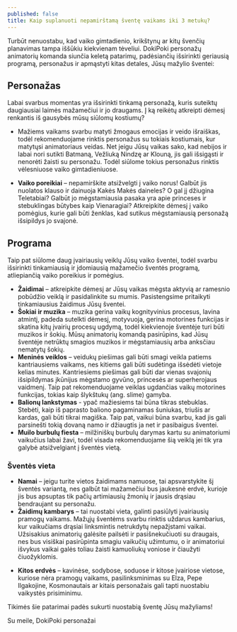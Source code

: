 ```yaml
---
published: false
title: Kaip suplanuoti nepamirštamą šventę vaikams iki 3 metukų?
---
```

Turbūt nenuostabu, kad vaiko gimtadienio, krikštynų ar kitų švenčių planavimas tampa iššūkiu kiekvienam tėveliui. DokiPoki personažų animatorių komanda siunčia keletą patarimų, padėsiančių išsirinkti geriausią programą, personažus ir apmąstyti kitas detales, Jūsų mažylio šventei:

## Personažas
<!--more-->
Labai svarbus momentas yra išsirinkti tinkamą personažą, kuris suteiktų daugiausiai laimės mažamečiui ir jo draugams. Į ką reikėtų atkreipti dėmesį renkantis iš gausybės mūsų siūlomų kostiumų?


* Mažiems vaikams svarbu matyti žmogaus emocijas ir veido išraiškas, todėl rekomenduojame rinktis personažus su tokiais kostiumais, kur matytųsi animatoriaus veidas. Net jeigu Jūsų vaikas sako, kad nebijos ir labai nori sutikti Batmaną, Vežliuką Nindzę ar Klouną, jis gali išsigąsti ir nenorėti žaisti su personažu. Todėl siūlome tokius personažus rinktis vėlesniuose vaiko gimtadieniuose.

* **Vaiko poreikiai** – nepamirškite atsižvelgti į vaiko norus! Galbūt jis nuolatos klauso ir dainuoja Kakės Makės daineles? O gal jį džiugina Teletabiai? Galbūt jo mėgstamiausia pasaka yra apie princeses ir stebuklingas būtybes kaip Vienaragiai? Atkreipkite dėmesį į vaiko pomėgius, kurie gali būti ženklas, kad sutikus mėgstamiausią personažą išsipildys jo svajonė.

## Programa

Taip pat siūlome daug įvairiausių veiklų Jūsų vaiko šventei, todėl svarbu išsirinkti tinkamiausią ir įdomiausią mažamečio šventės programą, atliepiančią vaiko poreikius ir pomėgius.


- **Žaidimai** – atkreipkite dėmesį ar Jūsų vaikas mėgsta aktyvią ar ramesnio pobūdžio veiklą ir pasidalinkite su mumis. Pasistengsime pritaikyti tinkamiausius žaidimus Jūsų šventei.
- **Šokiai ir muzika** – muzika gerina vaikų kognityvinius procesus, lavina atmintį, padeda sutelkti dėmesį, motyvuoja, gerina motorines funkcijas ir skatina kitų įvairių procesų ugdymą, todėl kiekvienoje šventėje turi būti muzikos ir šokių. Mūsų animatorių komandą pasirūpins, kad Jūsų šventėje netrūktų smagios muzikos ir mėgstamiausių arba anksčiau nematytų šokių.
- **Meninės veiklos** – veidukų piešimas gali būti smagi veikla patiems kantriausiems vaikams, nes kitiems gali būti sudėtinga išsėdėti vietoje kelias minutes. Kantriesiems piešimas gali būti dar vienas svajonių išsipildymas įkūnijus mėgstamo gyvūno, princesės ar superherojaus vaidmenį. Taip pat rekomenduojame veiklas ugdančias vaikų motorines funkcijas, tokias kaip šlykštukų (ang. slime) gamyba.
- **Balionų lankstymas** - ypač mažiesiems tai būna tikras stebuklas. Stebėti, kaip iš paprasto baliono pagaminamas šuniukas, triušis ar kardas, gali būti tikrai magiška. Taip pat, vaikui būna svarbu, kad jis gali parsinešti tokią dovaną namo ir džiaugtis ja net ir pasibaigus šventei.
- **Muilo burbulų fiesta** – milžiniškų burbulų darymas kartu su animatoriumi vaikučius labai žavi, todėl visada rekomenduojame šią veiklą jei tik yra galybė atsižvelgiant į šventės vietą.

### Šventės vieta


- **Namai** – jeigu turite vietos žaidimams namuose, tai apsvarstykite šį šventės variantą, nes galbūt tai mažamečiui bus jaukesnė erdvė, kurioje jis bus apsuptas tik pačių artimiausių žmonių ir jausis drąsiau bendraujant su personažu.
- **Žaidimų kambarys** – tai nuostabi vieta, galinti pasiūlyti įvairiausių pramogų vaikams. Mažųjų šventėms svarbu rinktis uždarus kambarius, kur vaikučiams drąsiai linksmintis netrukdytų nepažįstami vaikai. Užsisakius animatorių galėsite pailsėti ir pasišnekučiuoti su draugais, nes bus visiškai pasirūpinta smagiu vaikučių užimtumu, o ir animatoriui išvykus vaikai galės toliau žaisti kamuoliukų voniose ir čiaužyti čiuožyklomis.

* **Kitos erdvės** – kavinėse, sodybose, soduose ir kitose įvairiose vietose, kuriose nėra pramogų vaikams, pasilinksminimas su Elza, Pepe Ilgakojine, Kosmonautais ar kitais personažais gali tapti nuostabiu vaikystės prisiminimu.

  

Tikimės šie patarimai padės sukurti nuostabią šventę Jūsų mažyliams!

Su meile, DokiPoki personažai
